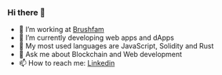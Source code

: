 ### Hi there 👋

- 🔭 I’m working at [Brushfam](https://github.com/Brushfam)
- 🌱 I’m currently developing web apps and dApps
- 👾 My most used languages are JavaScript, Solidity and Rust
- 💬 Ask me about Blockchain and Web development
- 📫 How to reach me: [Linkedin](https://www.linkedin.com/in/tsaruk-olexandr/)

